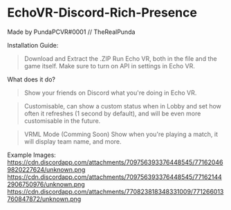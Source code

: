 # EchoVR-Discord-Rich-Presence
Made by PundaPCVR#0001 // TheRealPunda

Installation Guide:
> Download and Extract the .ZIP
> Run Echo VR, both in the file and the game itself.
> Make sure to turn on API in settings in Echo VR.

What does it do?
> Show your friends on Discord what you're doing in Echo VR.

> Customisable, can show a custom status when in Lobby and set how often it refreshes (1 second by default), and will be even more customisable in the future.

> VRML Mode (Comming Soon)
> Show when you're playing a match, it will display team name, and more.

Example Images:
https://cdn.discordapp.com/attachments/709756393376448545/771620469820227624/unknown.png
https://cdn.discordapp.com/attachments/709756393376448545/771621442906750976/unknown.png
https://cdn.discordapp.com/attachments/770823818348331009/771266013760847872/unknown.png
